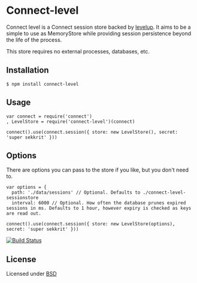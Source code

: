 # Connect-level

Connect level is a Connect session store backed by [levelup](https://github.com/rvagg/node-levelup). It aims to be a simple to use as MemoryStore while providing session persistence beyond the life of the process.

This store requires no external processes, databases, etc.

## Installation
	$ npm install connect-level

## Usage
    var connect = require('connect')
    , LevelStore = require('connect-level')(connect)

    connect().use(connect.session({ store: new LevelStore(), secret: 'super sekkrit' }))

## Options
There are options you can pass to the store if you like, but you don't need to.

    var options = {
      path: './data/sessions' // Optional. Defaults to ./connect-level-sessionstore
      interval: 6000 // Optional. How often the database prunes expired sessions in ms. Defaults to 1 hour, however expiry is checked as keys are read out.

    connect().use(connect.session({ store: new LevelStore(options), secret: 'super sekkrit' }))

[![Build Status](https://travis-ci.org/davidbanham/connect-level.png?branch=master)](https://travis-ci.org/davidbanham/connect-level)

## License
Licensed under [BSD](LICENSE.md)
